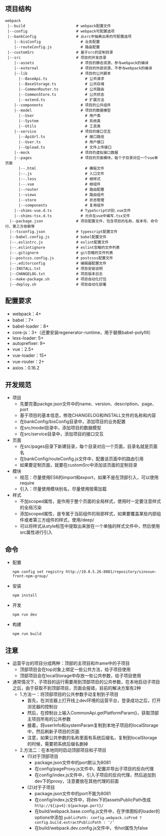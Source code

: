 <!--
 * @Author: huxudong
 * @Date: 2020-12-09 18:38:06
 * @LastEditTime: 2021-03-30 13:30:09
 * @Description: 使用说明
-->
## 项目结构
```  
webpack
 |--build                       # webpack配置文件
 |--config                      # webpack可配置选项
 |--bankConfig                  # 从src中抽离出来的可配置选项
    |--bisConfig                  # 业务配置
    |--routeConfig.js             # 路由配置
 |--customSrc                   # 基于src的定制目录
 |--src                         # 项目的开发目录
    |--assets                     # 项目的静态资源，参与webpack的编译
    |--external                   # 项目的外部资源，不参与webpack的编译
    |--lib                        # 项目的公共脚本
      |--BaseApi.ts                 # 公共请求
      |--BaseStorage.ts             # 公共存储
      |--CommonRouter.ts            # 公共路由
      |--CommonStore.ts             # 公共状态
      |--extend.ts                  # 扩展方法
    |--components                 # 项目的公共组件
    |--model                      # 项目的数据模型   
      |--User                       # 用户类
      |--System                     # 系统类
      |--Utils                      # 工具类
    |--service                    # 项目的接口交互
      |--ApiUrl.ts                  # 接口路径
      |--User.ts                    # 用户接口
      |--Upload.ts                  # 文件上传接口
    |--mock                       # 项目的虚拟接口数据     
    |--pages                      # 项目的页面模块，每个子目录对应一个vue单页面
      |--.html                      # 模板文件
      |--.js                        # 入口文件
      |--.less                      # 根样式
      |--.vue                       # 根组件
      |--router                     # 路由配置
      |--views                      # 路由组件
      |--store                      # 状态管理
      |--components                 # 复用组件
    |--shims-vue.d.ts             # TypeScript识别.vue文件
    |--shims-tsx.d.ts             # 允许在vue中编写.tsx文件
  |--package.json               # 项目配置文件，包含项目的名称、版本号、命令行、第三方依赖等
  |--tsconfig.json              # typescript配置文件
  |--babel.config.js            # babel配置文件
  |--.eslintrc.js               # eslint配置文件
  |--.eslintignore              # eslint忽略的文件列表
  |--.gitignore                 # git忽略的文件列表
  |--postcss.config.js          # postcsss配置文件
  |--.editorconfig              # 编辑器配置文件
  |--INSTALL.txt                # 项目安装说明
  |--CHANGELOG.txt              # 项目版本日志
  |--make-package.sh            # 项目自动化打包
  |--deploy.sh                  # 项目自动化部署
```

## 配置要求
  + webpack：4+
  + babel：7+
  + babel-loader：8+
  + core-js：3+（还要安装regenerator-runtime，用于替换babel-polyfill）
  + less-loader: 5+
  + autoprefixer: 9+
  + vue：2.5+
  + vue-loader：15+
  + vue-router：2+
  + axios：0.16.2

## 开发规范
  + 项目
    - 先要完善packge.json文件中的name、version、description、page、port
    - 基于项目的基本信息，修改CHANGELOG和INSTALL文件的名称和内容 
    - 在bankConfig/bisConfig目录中，添加项目的业务配置
    - 在src/model目录中，添加项目的数据模型
    - 在src/service目录中，添加项目的接口交互
  + 页面
    - 在src/pages目录下新建目录，每个目录对应一个页面，目录名就是页面名
    - 在bankConfig/routeConfig.js文件中，配置该页面中的路由引用
    - 如果要定制页面，就要在customSrc中添加该页面的定制目录
  + 模块
    - 规范：尽量使用ES6的import和export，如果不是在顶部引入，可以使用require
    - 引入：尽量使用模块别名，尽量使用按需加载
  + 样式
    - 不加scoped属性，是作用于整个页面的全局样式，使用时一定要注意样式的全局污染
    - 添加scoped属性，是专属于当前组件的局部样式，如果要覆盖某些内部组件或者第三方组件的样式，使用/deep/
    - 可以将样式从style标签中提取出来放在一个单独的样式文件中，然后使用src属性进行引入

## 命令
  + 配置
    ```
    npm config set registry http://10.0.5.26:8081/repository/sinosun-front-npm-group/
    ```
  + 安装
    ```
    npm install 
    ```
  + 开发
    ```
    npm run dev
    ```
  + 构建
    ```
    npm run build
    ```

## 注意
  + 运营平台的项目分成两种：顶部的主项目和iframe中的子项目
    - 顶部项目会在top对象上绑定一些公共方法，给子项目使用
    - 顶部项目会在localStorage中存放一些公共参数，给子项目使用
  + 通常情况下，子项目的运行需要用到顶部项目的公共参数，在本地启动子项目之后，由于获取不到顶部项目，页面会报错，目前的解决方案有2种
    - 1.方法一：将顶部项目的公共参数手动复制到子项目
      - 首先，在浏览器上打开线上dev环境的运营平台，登录成功之后，打开浏览器的控制台
      - 然后，在控制台上输入CommonApi.getPlatformParam()，获取顶部主项目所有的公共参数
      - 接着，将userInfo和systemParam复制到本地子项目的localStorage中，然后刷新子项目的页面
      - 注意，如果公共参数的名称里面有系统后缀名，复制到localStorage的时候，需要把系统后缀名删掉
    - 2.方法二：在本地同时启动顶部项目和子项目
      - (1)对于顶部项目
        - package.json文件中的port默认为8081
        - 在config/pageProxy.js文件中，配置并导出子项目的反向代理
        - 在config/index.js文件中，引入子项目的反向代理，然后追加到dev下的proxy，注意要放在其他代理的前面
      - (2)对于子项目
        - package.json文件中的port不能为8081
        - 在config/index.js文件中，将dev下的assetsPublicPath改成`http://${ipv4}:${package.port}/`
        - 在build/webpack.base.config.js文件中，在字体图标的loader的options中添加
          ```publicPath: config.webpack.isProd ? config.build.extractPublicPath : '/'```
        - 在build/webpack.dev.config.js文件中，令hot属性为false



